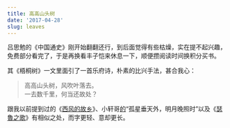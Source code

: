```yaml
---
title: 高高山头树
date: '2017-04-28'
slug: leaves
---
```


吕思勉的《中国通史》刚开始翻翻还行，到后面觉得有些枯燥，实在提不起兴趣，免费部分看完了，于是再换看丰子恺来休息一下，顺便攒阅读时间换积分买书。

其《梧桐树》一文里面引了一首乐府诗，朴素的比兴手法，甚合我心：

> 高高山头树，风吹叶落去。  
一去数千里，何当还故处？

跟我以前提到过的《[西风的故乡](/cn/2015/10/wind/)》、小轩哥[的](/cn/2017/03/when/)“孤星垂天外，明月晚照时”以及《[瑟魯之歌](http://music.163.com/#/m/song?id=22742166)》有相似之处，而字更轻、意却更长。
